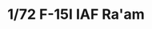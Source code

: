 ---
layout: product
title: "1/72 F-15I  IAF  Ra'am"
price: "5400" 
desc: "Maketa"
img_path: "/assets/img/GWH07202.webp"
brand: "N/A"
available: true
special_offer: false
new: true
soon: false
cat: "010000"
subcat: "010900"
subsubcat: "0N/A"
sifra: "GWH07202"
popular: false
---